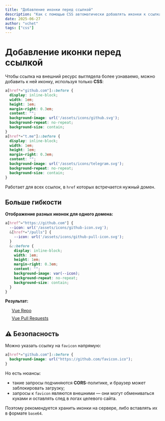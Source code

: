 ```yaml
---
title: "Добавление иконки перед ссылкой"
description: "Как с помощью CSS автоматически добавлять иконки к ссылкам на внешние ресурсы — без JavaScript и с учётом безопасности."
date: 2025-06-27
author: "vchet"
tags: ["css"]
---
```


# Добавление иконки перед ссылкой

Чтобы ссылка на внешний ресурс выглядела более узнаваемо, можно добавить к ней иконку, используя только **CSS**:

```css
a[href*="github.com"]::before {
  display: inline-block;
  width: 1em;
  height: 1em;
  margin-right: 0.3em;
  content: "";
  background-image: url('/assets/icons/github.svg');
  background-repeat: no-repeat;
  background-size: contain;
}
a[href*="t.me"]::before {
  display: inline-block;
  width: 1em;
  height: 1em;
  margin-right: 0.3em;
  content: "";
  background-image: url('/assets/icons/telegram.svg');
  background-repeat: no-repeat;
  background-size: contain;
}
```

Работает для всех ссылок, в `href` которых встречается нужный домен.

## Больше гибкости

**Отображение разных иконок для одного домена:**

```css
a[href^="https://github.com"] {
  --icon: url('/assets/icons/github-icon.svg');
  &[href*="/pulls"] {
    --icon: url('/assets/icons/github-pull-icon.svg');
  }
  &::before {
    display: inline-block;
    width: 1em;
    height: 1em;
    margin-right: 0.3em;
    content: "";
    background-image: var(--icon);
    background-repeat: no-repeat;
    background-size: contain;
  }
}
```

**Результат:**

<div class="links-demo">
  <a href="https://github.com/vuejs/vue">Vue Repo</a>
  <a href="https://github.com/vuejs/vue/pulls">Vue Pull Requests</a>
</div>

## ⚠️ Безопасность

Можно указать ссылку на `favicon` напрямую:

```css
a[href*="github.com"]::before {
  background-image: url("https://github.com/favicon.ico");
}
```

Но есть нюансы:

- такие запросы подчиняются **CORS**-политике, и браузер может заблокировать загрузку;
- запросы к `favicon` являются внешними — они могут обмениваться куками и оставлять след в логах целевого сайта.

Поэтому рекомендуется хранить иконки на сервере, либо вставлять их в формате `base64`.

<style lang="scss" scoped>
.links-demo {
  display: grid;
  gap: 0.5rem;
  a[href^="https://github.com"] {
  --icon: url('./images/github-icon.svg');
    display: inline-flex;
    gap: 0.125rem;
    align-items: center;
    &[href*="/pulls"] {
      --icon: url('./images/github-pull-icon.svg');
    }
    &::before {
      display: inline-block;
      width: 1em;
      height: 1em;
      margin-right: 0.4em;
      content: "";
      background-image: var(--icon);
      background-repeat: no-repeat;
      background-size: contain;
      @media (prefers-color-scheme: dark) {
        filter: invert(1);
      }
    }
  }
}
</style>

